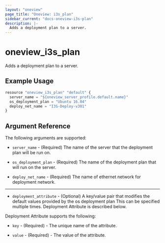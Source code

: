 ```yaml
---
layout: "oneview"
page_title: "Oneview: i3s_plan"
sidebar_current: "docs-oneview-i3s-plan"
description: |-
  Adds a deployment plan to a server.
---
```


# oneview\_i3s\_plan

Adds a deployment plan to a server.

## Example Usage

```js
resource "oneview_i3s_plan" "default" {
  server_name = "${oneview_server_profile.default.name}"
  os_deployment_plan = "Ubuntu 16.04"
  deploy_net_name = "I3S-Deploy-v301"
}
```

## Argument Reference

The following arguments are supported:

* `server_name` - (Required) The name of the server that the deployment plan will be run on.

* `os_deployment_plan` - (Required) The name of the deployment plan that will run on the server.

* `deploy_net_name` - (Required) The name of ethernet network for deployment network.

- - -

* `deployment_attribute` - (Optional) A key/value pair that modifies the default values provided by the os deployment plan
  This can be specified multiple times. Deployment Attribute is described below.

Deployment Attribute supports the following:

* `key` - (Required) - The unique name of the attribute.

* `value` - (Required) - The value of the attribute.
